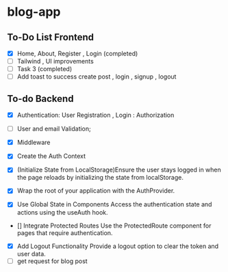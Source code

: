 # blog-app

## To-Do List Frontend

- [x] Home, About, Register , Login (completed)
- [ ] Tailwind , UI improvements
- [ ] Task 3 (completed)
- [ ] Add toast to success create post , login , signup , logout

## To-do Backend

- [X] Authentication: User Registration , Login : Authorization
- [ ] User and email Validation;

- [X] Middleware

- [X] Create the Auth Context

- [X] (Initialize State from LocalStorage)Ensure the user stays logged in when the page reloads by initializing the state from localStorage.

- [X] Wrap the root of your application with the AuthProvider.

- [X] Use Global State in Components
Access the authentication state and actions using the useAuth hook.

- [] Integrate Protected Routes
Use the ProtectedRoute component for pages that require authentication.

- [X] Add Logout Functionality
Provide a logout option to clear the token and user data.
- [ ] get request for blog post
